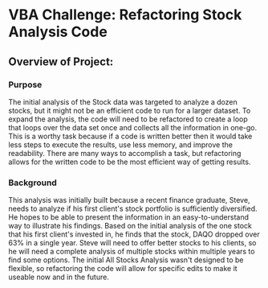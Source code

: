 # VBA Challenge: Refactoring Stock Analysis Code
## Overview of Project: 
### Purpose
The initial analysis of the Stock data was targeted to analyze a dozen stocks, but it might not be an efficient code to run for a larger dataset. To expand the analysis, the code will need to be refactored to create a loop that loops over the data set once and collects all the information in one-go. This is a worthy task because if a code is written better then it would take less steps to execute the results, use less memory, and improve the readability. There are many ways to accomplish a task, but refactoring allows for the written code to be the most efficient way of getting results. 

### Background
This analysis was initially built because a recent finance graduate, Steve, needs to analyze if his first client's stock portfolio is sufficiently diversified. He hopes to be able to present the information in an easy-to-understand way to illustrate his findings. Based on the initial analysis of the one stock that his first client's invested in, he finds that the stock, DAQO dropped over 63% in a single year. Steve will need to offer better stocks to his clients, so he will need a complete analysis of multiple stocks within multiple years to find some options. The initial All Stocks Analysis wasn't designed to be flexible, so refactoring the code will allow for specific edits to make it useable now and in the future. 

